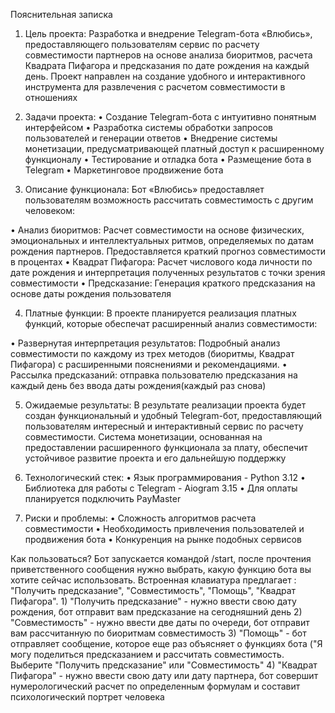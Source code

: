 Пояснительная записка
1. Цель проекта:
Разработка и внедрение Telegram-бота «Влюбись», предоставляющего пользователям сервис по расчету совместимости партнеров на основе анализа биоритмов, расчета Квадрата Пифагора и предсказания по дате рождения на каждый день. Проект направлен на создание удобного и интерактивного инструмента для развлечения с расчетом совместимости в отношениях

2. Задачи проекта:
• Создание Telegram-бота с интуитивно понятным интерфейсом
• Разработка системы обработки запросов пользователей и генерации ответов
• Внедрение системы монетизации, предусматривающей платный доступ к расширенному функционалу
• Тестирование и отладка бота
• Размещение бота в Telegram
• Маркетинговое продвижение бота

3. Описание функционала:
Бот «Влюбись» предоставляет пользователям возможность рассчитать совместимость с другим человеком:

• Анализ биоритмов: Расчет совместимости на основе физических, эмоциональных и интеллектуальных ритмов, определяемых по датам рождения партнеров. Предоставляется краткий прогноз совместимости в процентах
• Квадрат Пифагора: Расчет числового кода личности по дате рождения и интерпретация полученных результатов с точки зрения совместимости
• Предсказание: Генерация краткого предсказания на основе даты рождения пользователя

4. Платные функции:
В проекте планируется реализация платных функций, которые обеспечат расширенный анализ совместимости:

• Развернутая интерпретация результатов: Подробный анализ совместимости по каждому из трех методов (биоритмы, Квадрат Пифагора) с расширенными пояснениями и рекомендациями.
• Рассылка предсказаний: отправка пользователю предсказания на каждый день без ввода даты рождения(каждый раз снова)

5. Ожидаемые результаты:
В результате реализации проекта будет создан функциональный и удобный Telegram-бот, предоставляющий пользователям интересный и интерактивный сервис по расчету совместимости. Система монетизации, основанная на предоставлении расширенного функционала за плату, обеспечит устойчивое развитие проекта и его дальнейшую поддержку

6. Технологический стек:
• Язык программирования - Python 3.12
• Библиотека для работы с Telegram - Aiogram 3.15                                         • Для оплаты планируется подключить PayMaster

7. Риски и проблемы:
• Сложность алгоритмов расчета совместимости
• Необходимость привлечения пользователей и продвижения бота
• Конкуренция на рынке подобных сервисов

Как пользоваться?                                                                                                    Бот запускается командой /start, после прочтения приветственного сообщения нужно выбрать, какую функцию бота вы хотите сейчас использовать. Встроенная клавиатура предлагает : "Получить предсказание", "Совместимость", "Помощь", "Квадрат Пифагора".                                                                                                             1) "Получить предсказание" - нужно ввести свою дату рождения,  бот отправит вам предсказание на сегодняшний день                          2) "Совместимость" - нужно ввести две даты по очереди, бот отправит вам рассчитанную по биоритмам совместимость                3) "Помощь" - бот отправляет сообщение, которое еще раз объясняет о функциях бота ("Я могу поделиться предсказанием и рассчитать совместимость. Выберите "Получить предсказание" или "Совместимость"                                                                                                4) "Квадрат Пифагора" - нужно ввести свою дату или дату партнера, бот совершит нумерологический расчет по определенным формулам и составит психологический портрет человека
